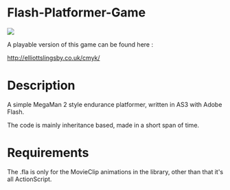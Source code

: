 Flash-Platformer-Game
=====================

<img src="http://i.imgur.com/dmPviTZ.gif">

A playable version of this game can be found here : 

http://elliottslingsby.co.uk/cmyk/



Description
=====================

A simple MegaMan 2 style endurance platformer, written in AS3 with Adobe Flash.

The code is mainly inheritance based, made in a short span of time.



Requirements
============

The .fla is only for the MovieClip animations in the library, other than that it's all ActionScript.
